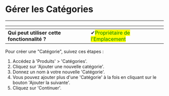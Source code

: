 # Gérer les Catégories

--------

<table data-card-size="large" data-view="cards" data-full-width="false"><thead><tr><th></th><th></th><th></th></tr></thead><tbody><tr><td><strong>Qui peut utiliser cette fonctionnalité ?</strong></td><td><span data-gb-custom-inline data-tag="emoji" data-code="2714">✔</span><mark style="color:green;">Propriétaire de l'Emplacement</mark></td><td></td></tr></tbody></table>

Pour créer une "Catégorie", suivez ces étapes :

1. Accédez à 'Produits' > 'Catégories'.
2. Cliquez sur 'Ajouter une nouvelle catégorie'.
3. Donnez un nom à votre nouvelle 'Catégorie'.
4. Vous pouvez ajouter plus d'une 'Catégorie' à la fois en cliquant sur le bouton 'Ajouter la suivante'.
5. Cliquez sur 'Continuer'.

